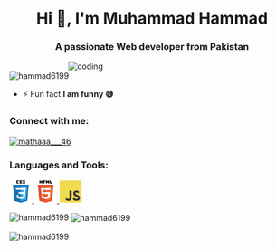 
<h1 align="center">Hi 👋, I'm Muhammad Hammad</h1>
<h3 align="center">A passionate Web developer from Pakistan</h3>
<img align="right"alt="coding" width="400" src="https://user-images.githubusercontent...
">
<p align="left"> <img src="https://komarev.com/ghpvc/?username=hammad6199&label=Profile%20views&color=0e75b6&style=flat" alt="hammad6199" /> </p>

- ⚡ Fun fact **I am funny 😅**

<h3 align="left">Connect with me:</h3>
<p align="left">
<a href="https://instagram.com/mathaaa___46" target="blank"><img align="center" src="https://raw.githubusercontent.com/rahuldkjain/github-profile-readme-generator/master/src/images/icons/Social/instagram.svg" alt="mathaaa___46" height="30" width="40" /></a>
</p>

<h3 align="left">Languages and Tools:</h3>
<p align="left"> <a href="https://www.w3schools.com/css/" target="_blank" rel="noreferrer"> <img src="https://raw.githubusercontent.com/devicons/devicon/master/icons/css3/css3-original-wordmark.svg" alt="css3" width="40" height="40"/> </a> <a href="https://www.w3.org/html/" target="_blank" rel="noreferrer"> <img src="https://raw.githubusercontent.com/devicons/devicon/master/icons/html5/html5-original-wordmark.svg" alt="html5" width="40" height="40"/> </a> <a href="https://developer.mozilla.org/en-US/docs/Web/JavaScript" target="_blank" rel="noreferrer"> <img src="https://raw.githubusercontent.com/devicons/devicon/master/icons/javascript/javascript-original.svg" alt="javascript" width="40" height="40"/> </a> </p>

<p><img align="left" src="https://github-readme-stats.vercel.app/api/top-langs?username=hammad6199&show_icons=true&locale=en&layout=compact" alt="hammad6199" /></p>

<p>&nbsp;<img align="center" src="https://github-readme-stats.vercel.app/api?username=hammad6199&show_icons=true&locale=en" alt="hammad6199" /></p>

<p><img align="center" src="https://github-readme-streak-stats.herokuapp.com/?user=hammad6199&" alt="hammad6199" /></p>
